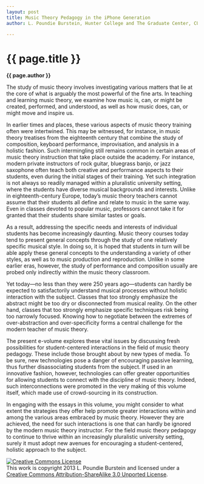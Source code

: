 ```yaml
---
layout: post
title: Music Theory Pedagogy in the iPhone Generation
author: L. Poundie Burstein, Hunter College and The Graduate Center, CUNY

---
```


{{ page.title }}
================

**{{ page.author }}**


The study of music theory involves investigating various matters that lie at the core of what is arguably the most powerful of the fine arts. In teaching and learning music theory, we examine how music is, can, or might be created, performed, and understood, as well as how music does, can, or might move and inspire us. 

In earlier times and places, these various aspects of music theory training often were intertwined. This may be witnessed, for instance, in music theory treatises from the eighteenth century that combine the study of composition, keyboard performance, improvisation, and analysis in a holistic fashion. Such intermingling still remains common in certain areas of music theory instruction that take place outside the academy. For instance, modern private instructors of rock guitar, bluegrass banjo, or jazz saxophone often teach both creative and performance aspects to their students, even during the initial stages of their training. 
Yet such integration is not always so readily managed within a pluralistic university setting, where the students have diverse musical backgrounds and interests. Unlike in eighteenth-century Europe, today’s music theory teachers cannot assume that their students all define and relate to music in the same way. Even in classes devoted to popular music, professors cannot take it for granted that their students share similar tastes or goals. 

As a result, addressing the specific needs and interests of individual students has become increasingly daunting. Music theory courses today tend to present general concepts through the study of one relatively specific musical style. In doing so, it is hoped that students in turn will be able apply these general concepts to the understanding a variety of other styles, as well as to music production and reproduction. Unlike in some earlier eras, however, the study of performance and composition usually are probed only indirectly within the music theory classroom.

Yet today—no less than they were 250 years ago—students can hardly be expected to satisfactorily understand musical processes without holistic interaction with the subject. Classes that too strongly emphasize the abstract might be too dry or disconnected from musical reality. On the other hand, classes that too strongly emphasize specific techniques risk being too narrowly focused. Knowing how to negotiate between the extremes of over-abstraction and over-specificity forms a central challenge for the modern teacher of music theory. 	

The present e-volume explores these vital issues by discussing fresh possibilities for student-centered interactions in the field of music theory pedagogy. These include those brought about by new types of media. To be sure, new technologies pose a danger of encouraging passive learning, thus further disassociating students from the subject. If used in an innovative fashion, however, technologies can offer greater opportunities for allowing students to connect with the discipline of music theory. Indeed, such interconnections were promoted in the very making of this volume itself, which made use of crowd-sourcing in its construction. 

In engaging with the essays in this volume, you might consider to what extent the strategies they offer help promote greater interactions within and among the various areas embraced by music theory. However they are achieved, the need for such interactions is one that can hardly be ignored by the modern music theory instructor. For the field music theory pedagogy to continue to thrive within an increasingly pluralistic university setting, surely it must adopt new avenues for encouraging a student-centered, holistic approach to the subject. 

<a rel="license" href="http://creativecommons.org/licenses/by-sa/3.0/"><img alt="Creative Commons License" style="border-width:0" src="http://i.creativecommons.org/l/by-sa/3.0/88x31.png" /></a><br />This work is copyright 2013 L. Poundie Burstein and licensed under a <a rel="license" href="http://creativecommons.org/licenses/by-sa/3.0/">Creative Commons Attribution-ShareAlike 3.0 Unported License</a>.


